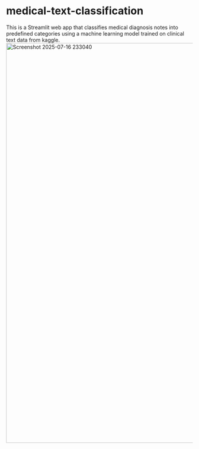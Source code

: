 # medical-text-classification
This is a Streamlit web app that classifies medical diagnosis notes into predefined categories using a machine learning model trained on clinical text data from kaggle.
<img width="1920" height="1080" alt="Screenshot 2025-07-16 233040" src="https://github.com/user-attachments/assets/54b197f3-d2c7-49f7-922a-5ce0c6784346" />
